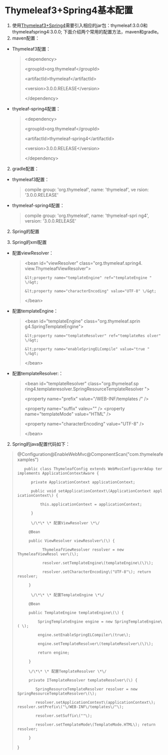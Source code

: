 # Thymeleaf3+Spring4基本配置

1. 使用[Thymeleaf3+Spring4](http://www.thymeleaf.org/doc/articles/thymeleaf3migration.html)需要引入相应的jar包：thymeleaf:3.0.0和thymeleafspring4:3.0.0; 下面介绍两个常用的配置方法，maven和gradle。
  1. maven配置：

  * Thymeleaf3配置：

    > &lt;dependency&gt;
    > 
    > &lt;groupId&gt;org.thymeleaf&lt;\/groupId&gt;
    > 
    > &lt;artifactId&gt;thymeleaf&lt;\/artifactId&gt;
    > 
    > &lt;version&gt;3.0.0.RELEASE&lt;\/version&gt;
    > 
    > &lt;\/dependency&gt;

  * thyeleaf-spring4配置：

    > &lt;dependency&gt;
    > 
    > &lt;groupId&gt;org.thymeleaf&lt;\/groupId&gt;
    > 
    > &lt;artifactId&gt;thymeleaf-spring4&lt;\/artifactId&gt;
    > 
    > &lt;version&gt;3.0.0.RELEASE&lt;\/version&gt;
    > 
    > &lt;\/dependency&gt;


   2. gradle配置：

  * thymeleaf3配置：

    > compile group: 'org.thymeleaf', name: 'thymeleaf', ve rsion: '3.0.0.RELEASE'

  * thymeleaf-spring4配置：

    > compile group: 'org.thymeleaf', name: 'thymeleaf-spri ng4', version: '3.0.0.RELEASE'





 2. Spring的配置

1. Spring的xml配置

  * 配置viewResolver：
    > &lt;bean id="viewResolver" class="org.thymeleaf.spring4. view.ThymeleafViewResolver"&gt; 
    > 
    >     &lt;property name="templateEngine" ref="templateEngine " \/&gt; 
    > 
    >     &lt;property name="characterEncoding" value="UTF-8" \/&gt; 
    > 
    > &lt;\/bean&gt;


  * 配置templateEngine：
    > &lt;bean id="templateEngine" class="org.thymeleaf.sprin g4.SpringTemplateEngine"&gt; 
    > 
    >     &lt;property name="templateResolver" ref="templateRes olver" \/&gt; 
    > 
    >     &lt;property name="enableSpringELCompile" value="true " \/&gt;
    > 
    > &lt;\/bean&gt;

     
  * 配置templateResolver:： 
    > &lt;bean id="templateResolver" class="org.thymeleaf.sp ring4.templateresolver.SpringResourceTemplateResolver "&gt; 
    > 
    > &lt;property name="prefix" value="\/WEB-INF\/templates \/" \/&gt; 
    > 
    > &lt;property name="suffix" valeu="" \/&gt; &lt;property name="templateMode" value="HTML" \/&gt; 
    > 
    > &lt;property name="characterEncoding" value="UTF-8" \/&gt; 
    > 
    > &lt;\/bean&gt;





2. Spring的java配置代码如下：


> @Configuration@EnableWebMvc@ComponentScan\("com.thymeleafexamples"\) 
> 
>        public class ThymeleafConfig extends WebMvcConfigurerAdap ter implements ApplicationContextAware {
> 
>           private ApplicationContext applicationContext;
> 
>           public void setApplicationContext\(ApplicationContext appl icationContext\) { 
> 
>               this.applicationContext = applicationContext; 
> 
>           }
> 
>           \/\*\* \* 配置ViewResolver \*\/ 
> 
>          @Bean 
> 
>          public ViewResolver viewResolver\(\) { 
> 
>                ThymeleafViewResolver resolver = new ThymeleafViewResol ver\(\); 
> 
>                resolver.setTemplateEngine\(templateEngine\(\)\); 
> 
>                resolver.setCharacterEncoding\("UTF-8"\); return resolver; 
> 
>          }
> 
>           \/\*\* \* 配置TemplateEngine \*\/ 
> 
>          @Bean 
> 
>          public TemplateEngine templateEngine\(\) { 
> 
>              SpringTemplateEngine engine = new SpringTemplateEngine\( \); 
> 
>              engine.setEnableSpringELCompiler\(true\); 
> 
>              engine.setTemplateResolver\(templateResolver\(\)\); 
> 
>              return engine; 
> 
>          }
> 
>          \/\*\* \* 配置TemplateResolver \*\/ 
> 
>          private ITemplateResolver templateResolver\(\) { 
> 
>             SpringResourceTemplateResolver resolver = new SpringResourceTemplateResolver\(\);      
> 
>             resolver.setApplicationContext\(applicationContext\); resolver.setPrefix\("\/WEB-INF\/templates\/"\);          
> 
>             resolver.setSuffix\(""\); 
> 
>             resolver.setTemplateMode\(TemplateMode.HTML\); return resolver; 
> 
>          } 
> 
> }







